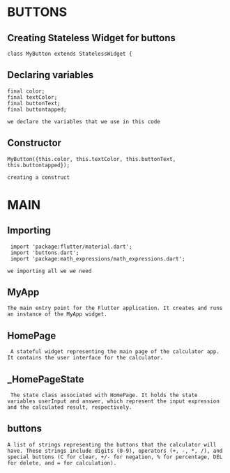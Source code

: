 
# BUTTONS
## Creating Stateless Widget for buttons
``````
class MyButton extends StatelessWidget {
``````
## Declaring variables 
``````
final color;
final textColor;
final buttonText;
final buttontapped;
``````
`we declare the variables that we use in this code`
## Constructor
``````
MyButton({this.color, this.textColor, this.buttonText, this.buttontapped});
``````
`creating a construct`

# MAIN
## Importing
``````
 import 'package:flutter/material.dart';
 import 'buttons.dart';
 import 'package:math_expressions/math_expressions.dart';
 ``````
`
we importing all we we need
`
## MyApp
`The main entry point for the Flutter application. It creates and runs an instance of the MyApp widget.`
## HomePage
` A stateful widget representing the main page of the calculator app. It contains the user interface for the calculator.`
## _HomePageState
` The state class associated with HomePage. It holds the state variables userInput and answer, which represent the input expression and the calculated result, respectively.`
## buttons
 `A list of strings representing the buttons that the calculator will have. These strings include digits (0-9), operators (+, -, *, /), and special buttons (C for clear, +/- for negation, % for percentage, DEL for delete, and = for calculation).`
